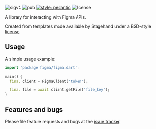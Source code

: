 ![sigv4](https://github.com/dnb-asa/figma/workflows/Dart%20CI/badge.svg) ![pub](https://img.shields.io/pub/v/figma.svg) [![style: pedantic](https://img.shields.io/badge/style-pedantic-9cf)](https://github.com/dart-lang/pedantic) ![license](https://img.shields.io/github/license/dnb-asa/figma.svg)

A library for interacting with Figma APIs.

Created from templates made available by Stagehand under a BSD-style
[license](https://github.com/dart-lang/stagehand/blob/master/LICENSE).

## Usage

A simple usage example:

```dart
import 'package:figma/figma.dart';

main() {
  final client = FigmaClient('token');

  final file = await client.getFile('file_key');
}
```

## Features and bugs

Please file feature requests and bugs at the [issue tracker][tracker].

[tracker]: http://github.com/dnb-asa/figma/issues

